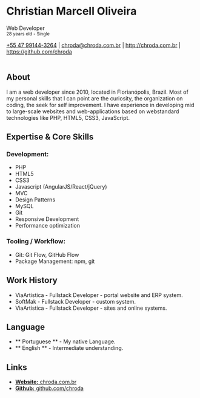 # Christian Marcell Oliveira
Web Developer
<br><small id="age">28 years old - Single</small>

<div id="webaddress">
<i class="fa fa-phone"></i> <a href="tel:+5547991443264">+55 47 99144-3264</a>
|
<a href="mailto:chroda@chroda.com.br">chroda@chroda.com.br</a>
|
<a href="http://chroda.com.br">http://chroda.com.br</a>
|
<a href="https://github.com/chroda"><i class="fa fa-github"></i> https://github.com/chroda</a>
</div>

<br />

## About

I am a web developer since 2010, located in Florianópolis, Brazil.
Most of my personal skills that I can point are the curiosity,
the organization on coding, the seek for self improvement.
I have experience in developing mid to large-scale websites and web-applications based on webstandard technologies like PHP, HTML5, CSS3, JavaScript.

## Expertise & Core Skills

### Development:
- PHP
- HTML5
- CSS3
- Javascript (AngularJS/React/jQuery)
- MVC
- Design Patterns
- MySQL
- Git
- Responsive Development
- Performance optimization

### Tooling / Workflow:
- Git: Git Flow, GitHub Flow
- Package Management: npm, git

## Work History

- ViaArtistica - Fullstack Developer - portal website and ERP system.
- SoftMak - Fullstack Developer - custom system.
- ViaArtistica - Fullstack Developer - sites and online systems.

## Language<!---->

- ** Portuguese ** - My native Language.
- ** English ** - Intermediate understanding.

## Links

* <i class="fa fa-globe"></i> <a href="http://chroda.com.br"><strong>Website:</strong> chroda.com.br</a><br />
* <i class="fa fa-github"></i> <a href="http://github.com/chroda"><strong>Github:</strong> github.com/chroda</a><br />
